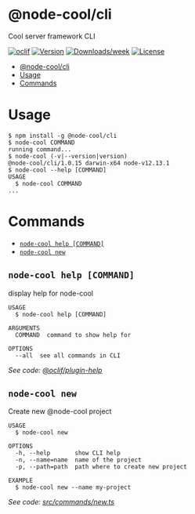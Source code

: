 # @node-cool/cli

Cool server framework CLI

[![oclif](https://img.shields.io/badge/cli-oclif-brightgreen.svg)](https://oclif.io)
[![Version](https://img.shields.io/npm/v/@node-cool/cli.svg)](https://npmjs.org/package/@node-cool/cli)
[![Downloads/week](https://img.shields.io/npm/dw/@node-cool/cli.svg)](https://npmjs.org/package/@node-cool/cli)
[![License](https://img.shields.io/npm/l/@node-cool/cli.svg)](https://github.com/Hacklone/node-cool/blob/master/package.json)

<!-- toc -->
* [@node-cool/cli](#node-coolcli)
* [Usage](#usage)
* [Commands](#commands)
<!-- tocstop -->

# Usage

<!-- usage -->
```sh-session
$ npm install -g @node-cool/cli
$ node-cool COMMAND
running command...
$ node-cool (-v|--version|version)
@node-cool/cli/1.0.15 darwin-x64 node-v12.13.1
$ node-cool --help [COMMAND]
USAGE
  $ node-cool COMMAND
...
```
<!-- usagestop -->

# Commands

<!-- commands -->
* [`node-cool help [COMMAND]`](#node-cool-help-command)
* [`node-cool new`](#node-cool-new)

## `node-cool help [COMMAND]`

display help for node-cool

```
USAGE
  $ node-cool help [COMMAND]

ARGUMENTS
  COMMAND  command to show help for

OPTIONS
  --all  see all commands in CLI
```

_See code: [@oclif/plugin-help](https://github.com/oclif/plugin-help/blob/v3.2.0/src/commands/help.ts)_

## `node-cool new`

Create new @node-cool project

```
USAGE
  $ node-cool new

OPTIONS
  -h, --help       show CLI help
  -n, --name=name  name of the project
  -p, --path=path  path where to create new project

EXAMPLE
  $ node-cool new --name my-project
```

_See code: [src/commands/new.ts](https://github.com/Hacklone/node-cool/blob/v1.0.15/src/commands/new.ts)_
<!-- commandsstop -->
